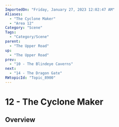 ```yaml
---
ImportedOn: "Friday, January 27, 2023 12:02:47 AM"
Aliases:
  - "The Cyclone Maker"
  - "Area 12"
Category: "Scene"
Tags:
  - "Category/Scene"
parent:
  - "The Upper Road"
up:
  - "The Upper Road"
prev:
  - "10 - The Blindeye Caverns"
next:
  - "14 - The Dragon Gate"
RWtopicId: "Topic_8900"
---
```

# 12 - The Cyclone Maker
## Overview
